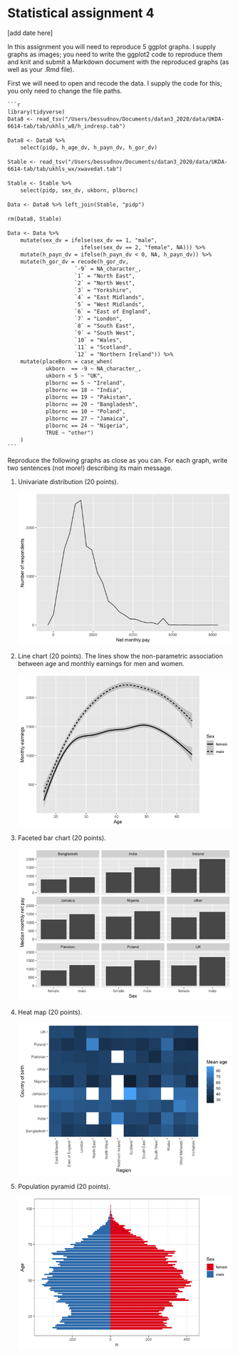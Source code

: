 Statistical assignment 4
================
\[add date here\]

In this assignment you will need to reproduce 5 ggplot graphs. I supply
graphs as images; you need to write the ggplot2 code to reproduce them
and knit and submit a Markdown document with the reproduced graphs (as
well as your .Rmd file).

First we will need to open and recode the data. I supply the code for
this; you only need to change the file paths.

    ```r
    library(tidyverse)
    Data8 <- read_tsv("/Users/bessudnov/Documents/datan3_2020/data/UKDA-6614-tab/tab/ukhls_w8/h_indresp.tab")
    
    Data8 <- Data8 %>%
        select(pidp, h_age_dv, h_payn_dv, h_gor_dv)
    
    Stable <- read_tsv("/Users/bessudnov/Documents/datan3_2020/data/UKDA-6614-tab/tab/ukhls_wx/xwavedat.tab")
    
    Stable <- Stable %>%
        select(pidp, sex_dv, ukborn, plbornc)
    
    Data <- Data8 %>% left_join(Stable, "pidp")
    
    rm(Data8, Stable)
    
    Data <- Data %>%
        mutate(sex_dv = ifelse(sex_dv == 1, "male",
                           ifelse(sex_dv == 2, "female", NA))) %>%
        mutate(h_payn_dv = ifelse(h_payn_dv < 0, NA, h_payn_dv)) %>%
        mutate(h_gor_dv = recode(h_gor_dv,
                         `-9` = NA_character_,
                         `1` = "North East",
                         `2` = "North West",
                         `3` = "Yorkshire",
                         `4` = "East Midlands",
                         `5` = "West Midlands",
                         `6` = "East of England",
                         `7` = "London",
                         `8` = "South East",
                         `9` = "South West",
                         `10` = "Wales",
                         `11` = "Scotland",
                         `12` = "Northern Ireland")) %>%
        mutate(placeBorn = case_when(
                ukborn  == -9 ~ NA_character_,
                ukborn < 5 ~ "UK",
                plbornc == 5 ~ "Ireland",
                plbornc == 18 ~ "India",
                plbornc == 19 ~ "Pakistan",
                plbornc == 20 ~ "Bangladesh",
                plbornc == 10 ~ "Poland",
                plbornc == 27 ~ "Jamaica",
                plbornc == 24 ~ "Nigeria",
                TRUE ~ "other")
        )
    ```

Reproduce the following graphs as close as you can. For each graph,
write two sentences (not more\!) describing its main message.

1.  Univariate distribution (20
    points).
    
    ![](assignment4solution_files/figure-gfm/unnamed-chunk-2-1.png)<!-- -->

2.  Line chart (20 points). The lines show the non-parametric
    association between age and monthly earnings for men and
    women.
    
    ![](assignment4solution_files/figure-gfm/unnamed-chunk-3-1.png)<!-- -->

3.  Faceted bar chart (20
    points).
    
    ![](assignment4solution_files/figure-gfm/unnamed-chunk-4-1.png)<!-- -->

4.  Heat map (20
    points).
    
    ![](assignment4solution_files/figure-gfm/unnamed-chunk-5-1.png)<!-- -->

5.  Population pyramid (20
    points).
    
    ![](assignment4solution_files/figure-gfm/unnamed-chunk-6-1.png)<!-- -->
